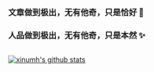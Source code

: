 ### 文章做到极出，无有他奇，只是恰好 👋
### 人品做到极出，无有他奇，只是本然 ✨
<!--
**xinumh/xinumh** is a ✨ _special_ ✨ repository because its `README.md` (this file) appears on your GitHub profile.

Here are some ideas to get you started:

- 🔭 I’m currently working on ...
- 🌱 I’m currently learning ...
- 👯 I’m looking to collaborate on ...
- 🤔 I’m looking for help with ...
- 💬 Ask me about ...
- 📫 How to reach me: ...
- 😄 Pronouns: ...
- ⚡ Fun fact: ...
-->
<!--START_SECTION:waka-->
```text

```
[![xinumh's github stats](https://github-readme-stats.vercel.app/api?username=xinumh)](https://github.com/xinumh/github-readme-stats)
<!--END_SECTION:waka-->

